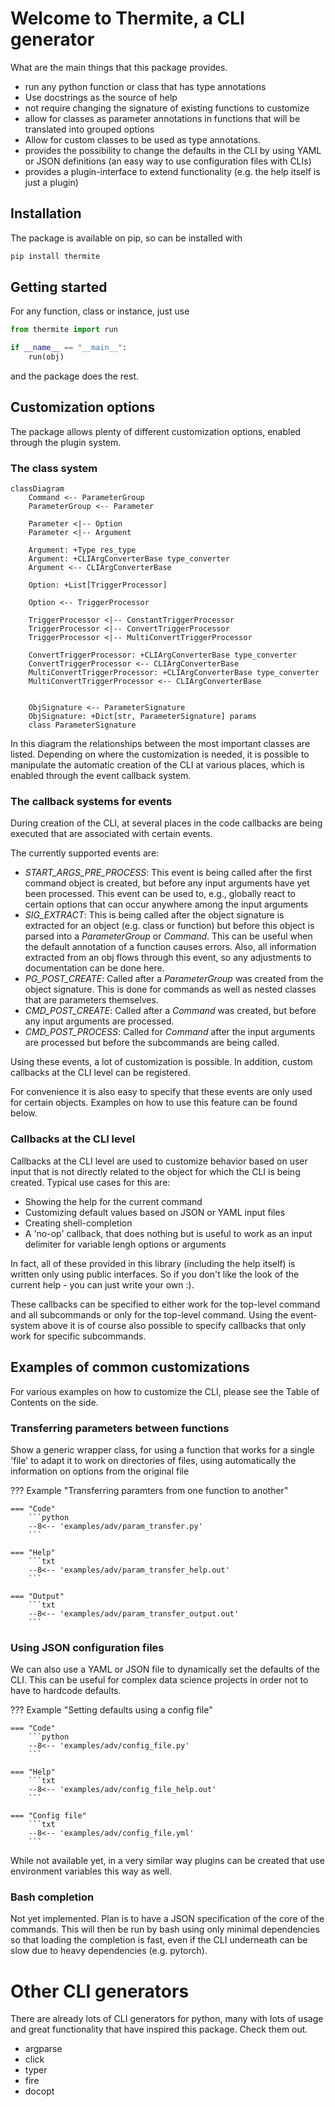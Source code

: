 # Welcome to Thermite, a CLI generator

What are the main things that this package provides.

- run any python function or class that has type annotations
- Use docstrings as the source of help
- not require changing the signature of existing functions to customize
- allow for classes as parameter annotations in functions that will be translated
  into grouped options
- Allow for custom classes to be used as type annotations.
- provides the possibility to change the defaults in the CLI by using 
  YAML or JSON definitions (an easy way to use configuration files with CLIs)
- provides a plugin-interface to extend functionality (e.g. the help itself
  is just a plugin)


## Installation

The package is available on pip, so can be installed with 

```bash
pip install thermite
```

## Getting started


For any function, class or instance, just use 

```python
from thermite import run

if __name__ == "__main__":
    run(obj)
```
and the package does the rest.

## Customization options

The package allows plenty of different customization options, enabled 
through the plugin system.

### The class system

```mermaid
classDiagram
    Command <-- ParameterGroup
    ParameterGroup <-- Parameter

    Parameter <|-- Option
    Parameter <|-- Argument

    Argument: +Type res_type
    Argument: +CLIArgConverterBase type_converter
    Argument <-- CLIArgConverterBase

    Option: +List[TriggerProcessor]

    Option <-- TriggerProcessor

    TriggerProcessor <|-- ConstantTriggerProcessor
    TriggerProcessor <|-- ConvertTriggerProcessor
    TriggerProcessor <|-- MultiConvertTriggerProcessor

    ConvertTriggerProcessor: +CLIArgConverterBase type_converter
    ConvertTriggerProcessor <-- CLIArgConverterBase
    MultiConvertTriggerProcessor: +CLIArgConverterBase type_converter
    MultiConvertTriggerProcessor <-- CLIArgConverterBase


    ObjSignature <-- ParameterSignature
    ObjSignature: +Dict[str, ParameterSignature] params
    class ParameterSignature
```
In this diagram the relationships between the most important classes are
listed. Depending on where the customization is needed, it is possible 
to manipulate the automatic creation of the CLI at various places, which
is enabled through the event callback system.

### The callback systems for events

During creation of the CLI, at several places in the code callbacks
are being executed that are associated with certain events.

The currently supported events are:

- *START_ARGS_PRE_PROCESS*: This event is being called after the first command
  object is created, but before any input arguments have yet been processed. This
  event can be used to, e.g., globally react to certain options
  that can occur anywhere among the input arguments
- *SIG_EXTRACT*: This is being called after the object signature is extracted for
  an object (e.g. class or function) but before this object is parsed into a 
  _ParameterGroup_ or _Command_. This can be useful when the default annotation 
  of a function causes errors. Also, all information extracted from an obj
  flows through this event, so any adjustments to documentation can be done here.
- *PG_POST_CREATE*: Called after a _ParameterGroup_ was created from the object
  signature. This is done for commands as well as nested classes that are parameters
  themselves.
- *CMD_POST_CREATE*: Called after a _Command_ was created, but before
  any input arguments are processed. 
- *CMD_POST_PROCESS*: Called for _Command_ after the input arguments are 
  processed but before the subcommands are being called.

Using these events, a lot of customization is possible. In addition, 
custom callbacks at the CLI level can be registered.

For convenience it is also easy to specify that these events are only used
for certain objects. Examples on how to use this feature can be found below.

### Callbacks at the CLI level 

Callbacks at the CLI level are used to customize behavior based on user
input that is not directly related to the object for which the CLI is being created.
Typical use cases for this are:

- Showing the help for the current command
- Customizing default values based on JSON or YAML input files
- Creating shell-completion
- A 'no-op' callback, that does nothing but is useful to work as an input 
  delimiter for variable lengh options or arguments

In fact, all of these provided in this library (including the help itself) is
written only using public interfaces. So if you don't like the look of the current
help - you can just write your own :).

These callbacks can be specified to either work for the top-level command and
all subcommands or only for the top-level command. Using the event-system above
it is of course also possible to specify callbacks that only work for specific 
subcommands.

## Examples of common customizations

For various examples on how to customize the CLI, please see the Table of Contents
on the side.


### Transferring parameters between functions

Show a generic wrapper class, for using a function that works for
a single 'file' to adapt it to work on directories of files,
using automatically the information on options from the original file

??? Example "Transferring paramters from one function to another"

    === "Code" 
        ```python 
        --8<-- 'examples/adv/param_transfer.py'
        ```

    === "Help" 
        ```txt 
        --8<-- 'examples/adv/param_transfer_help.out'
        ```

    === "Output"
        ```txt 
        --8<-- 'examples/adv/param_transfer_output.out'
        ```
### Using JSON configuration files

We can also use a YAML or JSON file to dynamically set the defaults 
of the CLI. This can be useful for complex data science projects in order 
not to have to hardcode defaults. 



??? Example "Setting defaults using a config file"

    === "Code" 
        ```python 
        --8<-- 'examples/adv/config_file.py'
        ```

    === "Help" 
        ```txt 
        --8<-- 'examples/adv/config_file_help.out'
        ```

    === "Config file"
        ```txt 
        --8<-- 'examples/adv/config_file.yml'
        ```

While not available yet, in a very similar way plugins can be created that use 
environment variables this way as well.


### Bash completion

Not yet implemented. Plan is to have a JSON specification of the core
of the commands. This will then be run by bash using only minimal dependencies
so that loading the completion is fast, even if the CLI underneath can be slow
due to heavy dependencies (e.g. pytorch).

# Other CLI generators

There are already lots of CLI generators for python, many with lots of 
usage and great functionality that have inspired this package. Check them out.

- argparse
- click
- typer
- fire
- docopt
